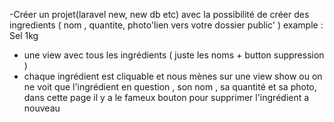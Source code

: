 -Créer un projet(laravel new, new db etc) avec la possibilité de créer des ingredients ( nom , quantite, photo'lien vers votre dossier public' )
example : Sel 1kg
- une view avec tous les ingrédients ( juste les noms + button suppression )
- chaque ingrédient est cliquable et nous mènes sur une view show ou on ne voit que l'ingrédient en question , son nom , sa quantité et sa photo, dans cette page il y a le fameux bouton pour supprimer l'ingrédient a nouveau